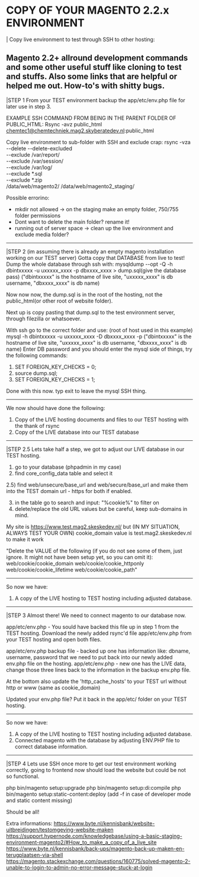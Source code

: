 # COPY OF YOUR MAGENTO 2.2.x ENVIRONMENT #
| Copy live environment to test through SSH to other hosting: 

Magento 2.2+ allround development commands and some other useful stuff like cloning to test and stuffs. Also some links that are helpful or helped me out. How-to's with shitty bugs.
--------------------------------------------------
|STEP 1
From your TEST environment backup the app/etc/env.php file for later use in step 3. 

EXAMPLE SSH COMMAND FROM BEING IN THE PARENT FOLDER OF PUBLIC_HTML: 
Rsync -avz public_html chemtec1@chemtechniek.mag2.skyberatedev.nl:public_html

Copy live environment to sub-folder with SSH and exclude crap: 
rsync -vza --delete --delete-excluded \
--exclude /var/report/ \
--exclude /var/session/ \
--exclude /var/log/ \
--exclude \*.sql \
--exclude \*.zip \
/data/web/magento2/ /data/web/magento2_staging/
 
 Possible errorino:
 - mkdir not allowed -> on the staging make an empty folder, 750/755 folder permissions
  - Dont want to delete the main folder? rename it!
 - running out of server space -> clean up the live environment and exclude media folder?
 
--------------------------------------------------
|STEP 2
(im assuming there is already an empty magento installation working on our TEST server)
Gotta copy that DATABASE from live to test! 
Dump the whole database through ssh with: 
 mysqldump --opt -Q -h dbintxxxxx -u uxxxxx_xxxx -p dbxxxx_xxxx > dump.sql(give the database pass)
  ("dbintxxxxx" is the hostname of live site, "uxxxxx_xxxx" is db username, "dbxxxx_xxxx" is db name)

Now now now, the dump.sql is in the root of the hosting, not the public_html(or other root of website folder). 

Next up is copy pasting that dump.sql to the test environment server, through filezilla or whatsoever. 

With ssh go to the correct folder and use: (root of host used in this example)
mysql -h dbintxxxxx -u uxxxxx_xxxx -D dbxxxx_xxxx -p
   ("dbintxxxxx" is the hostname of live site, "uxxxxx_xxxx" is db username, "dbxxxx_xxxx" is db name)
Enter DB password and you should enter the mysql side of things, try the following commands: 
1. SET FOREIGN_KEY_CHECKS = 0;
2. source dump.sql;
3. SET FOREIGN_KEY_CHECKS = 1;

Done with this now. typ exit to leave the mysql SSH thing. 

 ---------------------------------------------------------
 
 We now should have done the following: 
 1) Copy of the LIVE hosting documents and files to our TEST hosting with the thank of rsync
 2) Copy of the LIVE database into our TEST database
 
 --------------------------------------------------
 |STEP 2.5
 Lets take half a step, we got to adjust our LIVE database in our TEST hosting. 
 1) go to your database (phpadmin in my case)
 2) find core_config_data table and select it
 
 2.5) find web/unsecure/base_url and web/secure/base_url and make them into the TEST domain url - https for both if enabled.
 
 3) in the table go to search and input: "%cookie%" to filter on
 4) delete/replace the old URL values but be careful, keep sub-domains in mind.
 
 My site is https://www.test.mag2.skeskedev.nl/ but (IN MY SITUATION, ALWAYS TEST YOUR OWN)
 cookie_domain value is test.mag2.skeskedev.nl to make it work
 
"Delete the VALUE of the following (if you do not see some of them, just ignore. It might not have been setup yet, so you can omit it):
web/cookie/cookie_domain
web/cookie/cookie_httponly
web/cookie/cookie_lifetime
web/cookie/cookie_path"
 
  ---------------------------------------------------------
  
 So now we have: 
 1) A copy of the LIVE hosting to TEST hosting including adjusted database.
 
  ---------------------------------------------------
  |STEP 3
Almost there! We need to connect magento to our database now. 

app/etc/env.php - You sould have backed this file up in step 1 from the TEST hosting. 
Download the newly added rsync'd file app/etc/env.php from your TEST hosting and open both files. 

app/etc/env.php backup file - backed up one has information like: dbname, username, password that we need to put back into our newly added env.php file on the hosting. 
app/etc/env.php - new one has the LIVE data, change those three lines back to the information in the backup env.php file.

At the bottom also update the     'http_cache_hosts' to your TEST url without http or www (same as cookie_domain)

Updated your env.php file? Put it back in the app/etc/ folder on your TEST hosting. 

  ---------------------------------------------------------
 
 So now we have: 
 1) A copy of the LIVE hosting to TEST hosting including adjusted database.
 2) Connected magento with the database by adjusting ENV.PHP file to correct database information. 
 
  ---------------------------------------------------
  |STEP 4
Lets use SSH once more to get our test environment working correctly, going to frontend now should load the website but could be not so functional.

php bin/magento setup:upgrade
php bin/magento setup:di:compile
php bin/magento setup:static-content:deploy (add -f in case of developer mode and static content missing) 

 Should be all! 
 
 
 Extra informations:
 https://www.byte.nl/kennisbank/website-uitbreidingen/testomgeving-website-maken
 https://support.hypernode.com/knowledgebase/using-a-basic-staging-environment-magento2/#How_to_make_a_copy_of_a_live_site
 https://www.byte.nl/kennisbank/back-ups/magento-back-up-maken-en-terugplaatsen-via-shell
 https://magento.stackexchange.com/questions/160775/solved-magento-2-unable-to-login-to-admin-no-error-message-stuck-at-login
